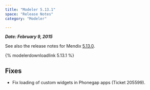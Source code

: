 ```yaml
---
title: "Modeler 5.13.1"
space: "Release Notes"
category: "Modeler"

---
```


***Date: February 9, 2015***

See also the release notes for Mendix [5.13.0](5.13.0).

{% modelerdownloadlink 5.13.1 %}

## <a name="fixes" rel="nofollow"></a>Fixes

*   Fix loading of custom widgets in Phonegap apps (Ticket 205599).
